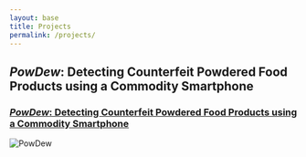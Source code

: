 ```yaml
---
layout: base
title: Projects
permalink: /projects/
---
```


## *PowDew*: Detecting Counterfeit Powdered Food Products using a Commodity Smartphone

### [*PowDew*: Detecting Counterfeit Powdered Food Products using a Commodity Smartphone](projects/powdew)
![PowDew](images/powdew/intro.png)

